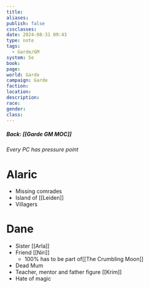 ```yaml
---
title: 
aliases: 
publish: false
cssclasses: 
date: 2024-08-31 09:43
type: note
tags:
  - Garde/GM
system: 5e
book: 
page: 
world: Garde
campaign: Garde
faction: 
location: 
description: 
race: 
gender: 
class:
---
```

##### Back: [[Garde GM MOC]]

*Every PC has pressure point*

# Alaric
- Missing comrades
- Island of [[Leiden]]
- Villagers

# Dane
- Sister [[Arla]]
- Friend [[Niri]]
	- 100% has to be part of[[The Crumbling Moon]]
- Dead Mum
- Teacher, mentor and father figure [[Krim]]
- Hate of magic